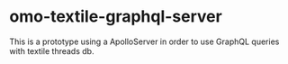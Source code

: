 # omo-textile-graphql-server
This is a prototype using a ApolloServer in order to use GraphQL queries with textile threads db.
